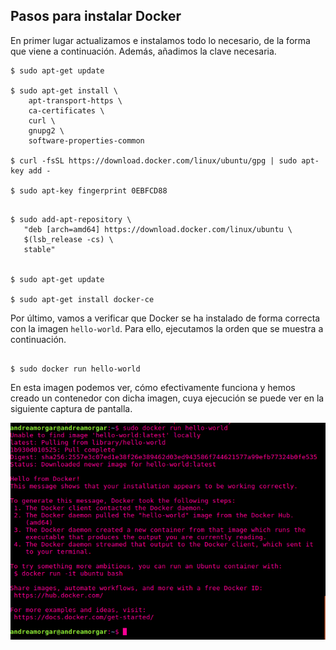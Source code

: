 ## Pasos para instalar Docker

En primer lugar actualizamos e instalamos todo lo necesario, de la forma que viene a continuación. Además, añadimos la clave necesaria.

~~~
$ sudo apt-get update

$ sudo apt-get install \
    apt-transport-https \
    ca-certificates \
    curl \
    gnupg2 \
    software-properties-common

$ curl -fsSL https://download.docker.com/linux/ubuntu/gpg | sudo apt-key add -

$ sudo apt-key fingerprint 0EBFCD88

~~~
<!--
<p align="center"><img alt="Docker Hello World" width="1000px" src="./images/hito6/docker_finger_print.png" /></p> -->

~~~

$ sudo add-apt-repository \
   "deb [arch=amd64] https://download.docker.com/linux/ubuntu \
   $(lsb_release -cs) \
   stable"


$ sudo apt-get update

$ sudo apt-get install docker-ce
~~~


Por último, vamos a verificar que Docker se ha instalado de forma correcta con la imagen `hello-world`. Para ello, ejecutamos la orden que se muestra a continuación.
~~~

$ sudo docker run hello-world

~~~

En esta imagen podemos ver, cómo efectivamente funciona y hemos creado un contenedor con dicha imagen, cuya ejecución se puede ver en la siguiente captura de pantalla.
<p align="center"><img alt="Docker Hello World" width="1000px" src="./images/hito6/docker_hello_word.png" /></p>
